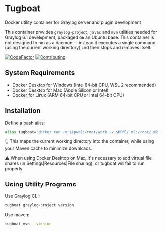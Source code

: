 # Tugboat
Docker utility container for Graylog server and plugin development

This container provides `graylog-project`, `javac` and `mvn` utilities needed for Graylog 6.1 development, packaged on an Ubuntu base. This container
is not designed to run as a daemon -- instead it executes a single command (using the current working directory) and then stops and removes itself.

[![CodeFactor](https://www.codefactor.io/repository/github/robfromboulder/tugboat/badge)](https://www.codefactor.io/repository/github/robfromboulder/tugboat)
[![Contributing](https://img.shields.io/badge/contributions-welcome-green.svg)](https://github.com/robfromboulder/tugboat/blob/v6.1.x/CONTRIBUTING.md)


## System Requirements

* Docker Desktop for Windows (Intel 64-bit CPU, WSL 2 recommended)
* Docker Desktop for Mac (Apple Silicon or Intel)
* Docker for Linux (ARM 64-bit CPU or Intel 64-bit CPU)


## Installation

Define a bash alias:
```bash
alias tugboat='docker run -v $(pwd):/root/work -v $HOME/.m2:/root/.m2 --rm -it robfromboulder/tugboat:6.1.0a'
```
👆 This maps the current working directory into the container, while using your Maven cache to minimize downloads.

⚠️ When using Docker Desktop on Mac, it's necessary to add virtual file shares (in Settings|Resources|File sharing), or tugboat will fail to run properly.


## Using Utility Programs

Use Graylog CLI:
```bash
tugboat graylog-project version
```

Use maven:
```bash
tugboat mvn --version
```
